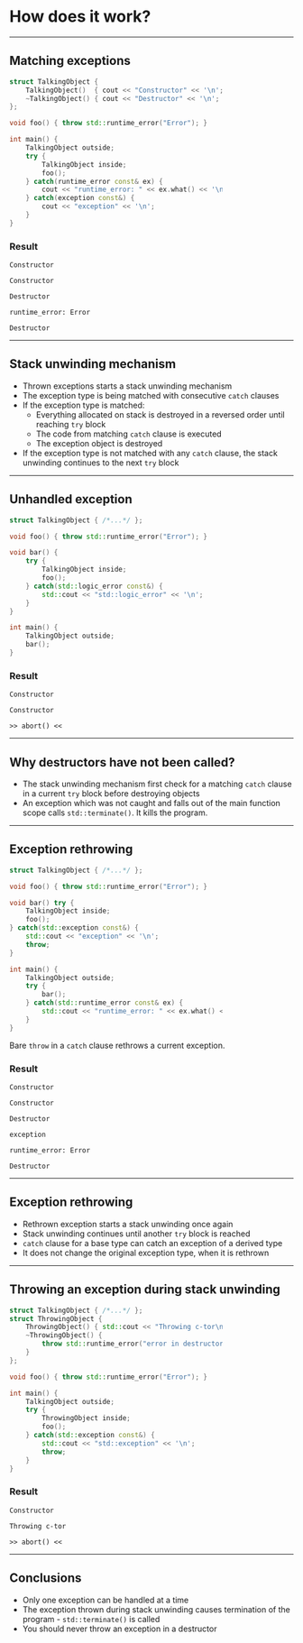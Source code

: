 ﻿<!-- .slide: data-background="#111111" -->

# How does it work?

___
<!-- .slide: style="font-size: 0.9em" -->

## Matching exceptions

<div class="multicolumn" style="position: relative">
<div class="col" style="width: 75%; flex: none">

```cpp
struct TalkingObject {
    TalkingObject()  { cout << "Constructor" << '\n'; }
    ~TalkingObject() { cout << "Destructor" << '\n'; }
};

void foo() { throw std::runtime_error("Error"); }

int main() {
    TalkingObject outside;
    try {
        TalkingObject inside;
        foo();
    } catch(runtime_error const& ex) {
        cout << "runtime_error: " << ex.what() << '\n';
    } catch(exception const&) {
        cout << "exception" << '\n';
    }
}
```

</div>
<div class="col fragment fade-in">

### Result

`Constructor` <!-- .element: class="fragment fade-in" -->

`Constructor` <!-- .element: class="fragment fade-in" -->

`Destructor` <!-- .element: class="fragment fade-in" -->

`runtime_error: Error` <!-- .element: class="fragment fade-in" -->

`Destructor` <!-- .element: class="fragment fade-in" -->

</div>
</div>

___

## Stack unwinding mechanism

* <!-- .element: class="fragment fade-in" --> Thrown exceptions starts a stack unwinding mechanism
* <!-- .element: class="fragment fade-in" --> The exception type is being matched with consecutive <code>catch</code> clauses
* <!-- .element: class="fragment fade-in" --> If the exception type is matched:
  * <!-- .element: class="fragment fade-in" --> Everything allocated on stack is destroyed in a reversed order until reaching <code>try</code> block
  * <!-- .element: class="fragment fade-in" --> The code from matching <code>catch</code> clause is executed
  * <!-- .element: class="fragment fade-in" --> The exception object is destroyed
* <!-- .element: class="fragment fade-in" --> If the exception type is not matched with any <code>catch</code> clause, the stack unwinding continues to the next <code>try</code> block

___
<!-- .slide: style="font-size: 0.9em" -->

## Unhandled exception

<div class="multicolumn" style="position: relative">
<div class="col" style="width: 75%; flex: none">

```cpp
struct TalkingObject { /*...*/ };

void foo() { throw std::runtime_error("Error"); }

void bar() {
    try {
        TalkingObject inside;
        foo();
    } catch(std::logic_error const&) {
        std::cout << "std::logic_error" << '\n';
    }
}

int main() {
    TalkingObject outside;
    bar();
}
```

</div>
<div class="col fragment fade-in">

### Result

`Constructor` <!-- .element: class="fragment fade-in" -->

`Constructor` <!-- .element: class="fragment fade-in" -->

`>> abort() <<` <!-- .element: class="fragment fade-in" -->

</div>
</div>

___

## Why destructors have not been called?

* <!-- .element: class="fragment fade-in" --> The stack unwinding mechanism first check for a matching <code>catch</code> clause in a current <code>try</code> block before destroying objects
* <!-- .element: class="fragment fade-in" --> An exception which was not caught and falls out of the main function scope calls <code>std::terminate()</code>. It kills the program.

___
<!-- .slide: style="font-size: 0.9em" -->

## Exception rethrowing

<div class="multicolumn" style="position: relative">
<div class="col" style="width: 75%; flex: none">

```cpp
struct TalkingObject { /*...*/ };

void foo() { throw std::runtime_error("Error"); }

void bar() try {
    TalkingObject inside;
    foo();
} catch(std::exception const&) {
    std::cout << "exception" << '\n';
    throw;
}

int main() {
    TalkingObject outside;
    try {
        bar();
    } catch(std::runtime_error const& ex) {
        std::cout << "runtime_error: " << ex.what() << '\n';
    }
}
```

</div>
<div class="col fragment fade-in">

Bare `throw` in a `catch` clause rethrows a current exception.

### Result <!-- .element: class="fragment fade-in" -->

`Constructor` <!-- .element: class="fragment fade-in" -->

`Constructor` <!-- .element: class="fragment fade-in" -->

`Destructor` <!-- .element: class="fragment fade-in" -->

`exception` <!-- .element: class="fragment fade-in" -->

`runtime_error: Error` <!-- .element: class="fragment fade-in" -->

`Destructor` <!-- .element: class="fragment fade-in" -->

</div>
</div>

___

## Exception rethrowing

* <!-- .element: class="fragment fade-in" --> Rethrown exception starts a stack unwinding once again
* <!-- .element: class="fragment fade-in" --> Stack unwinding continues until another <code>try</code> block is reached
* <!-- .element: class="fragment fade-in" --> <code>catch</code> clause for a base type can catch an exception of a derived type
* <!-- .element: class="fragment fade-in" --> It does not change the original exception type, when it is rethrown

___
<!-- .slide: style="font-size: 0.9em" -->

## Throwing an exception during stack unwinding

<div class="multicolumn" style="position: relative">
<div class="col" style="width: 75%; flex: none">

```cpp
struct TalkingObject { /*...*/ };
struct ThrowingObject {
    ThrowingObject() { std::cout << "Throwing c-tor\n"; }
    ~ThrowingObject() {
        throw std::runtime_error("error in destructor");
    }
};

void foo() { throw std::runtime_error("Error"); }

int main() {
    TalkingObject outside;
    try {
        ThrowingObject inside;
        foo();
    } catch(std::exception const&) {
        std::cout << "std::exception" << '\n';
        throw;
    }
}
```

</div>
<div class="col fragment fade-in">

### Result

`Constructor` <!-- .element: class="fragment fade-in" -->

`Throwing c-tor` <!-- .element: class="fragment fade-in" -->

`>> abort() <<`  <!-- .element: class="fragment fade-in" -->

</div>
</div>

___

## Conclusions

* <!-- .element: class="fragment fade-in" --> Only one exception can be handled at a time
* <!-- .element: class="fragment fade-in" --> The exception thrown during stack unwinding causes termination of the program - <code>std::terminate()</code> is called
* <!-- .element: class="fragment fade-in" --> You should never throw an exception in a destructor
